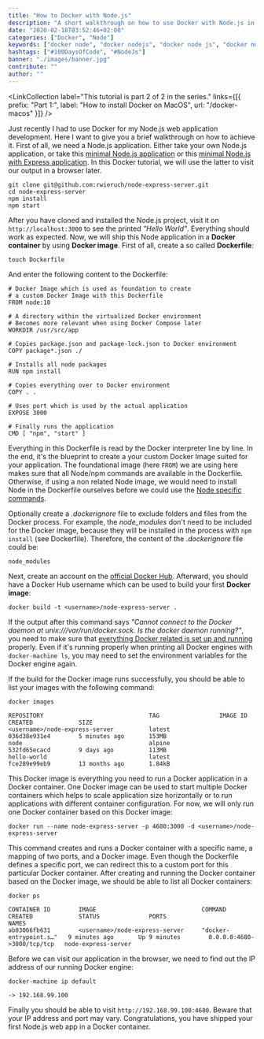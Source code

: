 ```yaml
---
title: "How to Docker with Node.js"
description: "A short walkthrough on how to use Docker with Node.js in a development environment. We will cover how to dockerize your first Node.js application ..."
date: "2020-02-18T03:52:46+02:00"
categories: ["Docker", "Node"]
keywords: ["docker node", "docker nodejs", "docker node js", "docker node js development"]
hashtags: ["#100DaysOfCode", "#NodeJs"]
banner: "./images/banner.jpg"
contribute: ""
author: ""
---
```


<Sponsorship />

<LinkCollection label="This tutorial is part 2 of 2 in the series." links={[{ prefix: "Part 1:", label: "How to install Docker on MacOS", url: "/docker-macos" }]} />

Just recently I had to use Docker for my Node.js web application development. Here I want to give you a brief walkthrough on how to achieve it. First of all, we need a Node.js application. Either take your own Node.js application, or take this [minimal Node.js application](https://github.com/rwieruch/minimal-node-application) or this [minimal Node.js with Express application](https://github.com/rwieruch/node-express-server). In this Docker tutorial, we will use the latter to visit our output in a browser later.

```text
git clone git@github.com:rwieruch/node-express-server.git
cd node-express-server
npm install
npm start
```

After you have cloned and installed the Node.js project, visit it on `http://localhost:3000` to see the printed *"Hello World"*. Everything should work as expected. Now, we will ship this Node application in a **Docker container** by using **Docker image**. First of all, create a so called **Dockerfile**:

```text
touch Dockerfile
```

And enter the following content to the Dockerfile:

```text
# Docker Image which is used as foundation to create
# a custom Docker Image with this Dockerfile
FROM node:10

# A directory within the virtualized Docker environment
# Becomes more relevant when using Docker Compose later
WORKDIR /usr/src/app

# Copies package.json and package-lock.json to Docker environment
COPY package*.json ./

# Installs all node packages
RUN npm install

# Copies everything over to Docker environment
COPY . .

# Uses port which is used by the actual application
EXPOSE 3000

# Finally runs the application
CMD [ "npm", "start" ]
```

Everything in this Dockerfile is read by the Docker interpreter line by line. In the end, it's the blueprint to create a your custom Docker Image suited for your application. The foundational image (here `FROM`) we are using here makes sure that all Node/npm commands are available in the Dockerfile. Otherwise, if using a non related Node image, we would need to install Node in the Dockerfile ourselves before we could use the [Node specific commands](/npm-crash-course).

Optionally create a *.dockerignore* file to exclude folders and files from the Docker process. For example, the *node_modules* don't need to be included for the Docker image, because they will be installed in the process with `npm install` (see Dockerfile). Therefore, the content of the *.dockerignore* file could be:

```text
node_modules
```

Next, create an account on the [official Docker Hub](https://hub.docker.com/). Afterward, you should have a Docker Hub username which can be used to build your first **Docker image**:

```text
docker build -t <username>/node-express-server .
```

If the output after this command says *"Cannot connect to the Docker daemon at unix:///var/run/docker.sock. Is the docker daemon running?"*, you need to make sure that [everything Docker related is set up and running](/docker-macos) properly. Even if it's running properly when printing all Docker engines with `docker-machine ls`, you may need to set the environment variables for the Docker engine again.

If the build for the Docker image runs successfully, you should be able to list your images with the following command:

```text
docker images

REPOSITORY                              TAG                 IMAGE ID            CREATED             SIZE
<username>/node-express-server          latest              036d38e931e4        5 minutes ago       153MB
node                                    alpine              532fd65ecacd        9 days ago          113MB
hello-world                             latest              fce289e99eb9        13 months ago       1.84kB
```

This Docker image is everything you need to run a Docker application in a Docker container. One Docker image can be used to start multiple Docker containers which helps to scale application size horizontally or to run applications with different container configuration. For now, we will only run one Docker container based on this Docker image:

```text
docker run --name node-express-server -p 4680:3000 -d <username>/node-express-server
```

This command creates and runs a Docker container with a specific name, a mapping of two ports, and a Docker image. Even though the Dockerfile defines a specific port, we can redirect this to a custom port for this particular Docker container. After creating and running the Docker container based on the Docker image, we should be able to list all Docker containers:

```text
docker ps

CONTAINER ID        IMAGE                              COMMAND                  CREATED             STATUS              PORTS                         NAMES
ab03066fb631        <username>/node-express-server     "docker-entrypoint.s…"   9 minutes ago       Up 9 minutes        0.0.0.0:4680->3000/tcp/tcp   node-express-server
```

Before we can visit our application in the browser, we need to find out the IP address of our running Docker engine:

```text
docker-machine ip default

-> 192.168.99.100
```

Finally you should be able to visit `http://192.168.99.100:4680`. Beware that your IP address and port may vary. Congratulations, you have shipped your first Node.js web app in a Docker container.

<ReadMore label="Docker Cheatsheet" link="/docker-cheatsheet" />

<ReadMore label="Docker Compose" link="/docker-compose" />